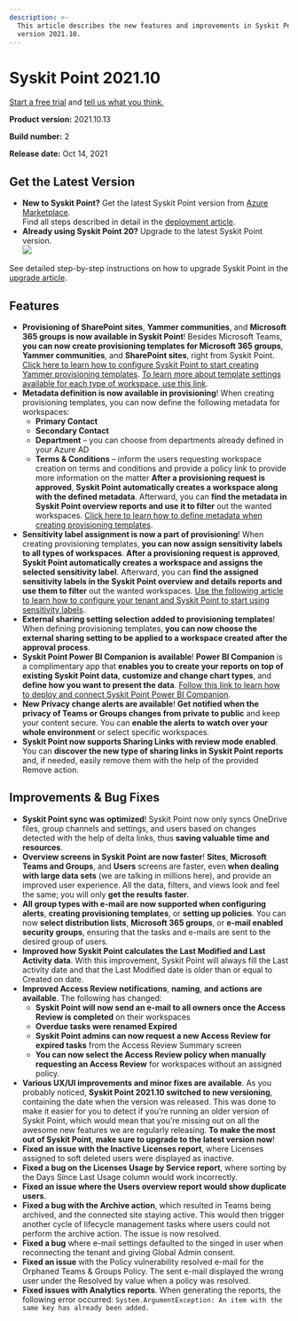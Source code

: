 ```yaml
---
description: >-
  This article describes the new features and improvements in Syskit Point
  version 2021.10.
---
```


# Syskit Point 2021.10

[Start a free trial](https://www.syskit.com/products/point/free-trial/) and [tell us what you think.](https://www.syskit.com/company/contact-us/)

**Product version:** 2021.10.13

**Build number:** 2

**Release date:** Oct 14, 2021

## Get the Latest Version

* **New to Syskit Point?** Get the latest Syskit Point version from [Azure Marketplace](https://azuremarketplace.microsoft.com/en-us/marketplace/apps/syskitltd.syskit\_point).\
  Find all steps described in detail in the [deployment article](../../setup/set-up-point-data-center/deployment/deploy-syskit-point.md).
* **Already using Syskit Point 20?** Upgrade to the latest Syskit Point version.\
  [![](https://aka.ms/deploytoazurebutton)](https://portal.azure.com/#create/Microsoft.Template/uri/https%3A%2F%2Fsyskitassetsstorage.blob.core.windows.net%2Fpoint%2FARMTemplates%2FPointUpdateDeploy%2FPointUpdateTemplate.json)

See detailed step-by-step instructions on how to upgrade Syskit Point in the [upgrade article](../../setup/set-up-point-data-center/deployment/upgrade-syskit-point.md).

## Features

* **Provisioning of SharePoint sites**, **Yammer communities**, and **Microsoft 365 groups is now available in Syskit Point**! Besides Microsoft Teams, **you can now create provisioning templates for Microsoft 365 groups**, **Yammer communities**, and **SharePoint sites**, right from Syskit Point. [Click here to learn how to configure Syskit Point to start creating Yammer provisioning templates](../../governance-and-automation/provisioning/register-yammer-app.md). [To learn more about template settings available for each type of workspace, use this link](../../governance-and-automation/provisioning/templates.md).
* **Metadata definition is now available in provisioning**! When creating provisioning templates, you can now define the following metadata for workspaces:
  * **Primary Contact**
  * **Secondary Contact**
  * **Department** – you can choose from departments already defined in your Azure AD
  * **Terms & Conditions** – inform the users requesting workspace creation on terms and conditions and provide a policy link to provide more information on the matter **After a provisioning request is approved**, **Syskit Point automatically creates a workspace along with the defined metadata**. Afterward, you can **find the metadata in Syskit Point overview reports and use it to filter** out the wanted workspaces. [Click here to learn how to define metadata when creating provisioning templates](../../governance-and-automation/provisioning/templates.md).
* **Sensitivity label assignment is now a part of provisioning**! When creating provisioning templates, **you can now assign sensitivity labels to all types of workspaces**. **After a provisioning request is approved**, **Syskit Point automatically creates a workspace and assigns the selected sensitivity label**. Afterward, you can **find the assigned sensitivity labels in the Syskit Point overview and details reports and use them to filter** out the wanted workspaces. [Use the following article to learn how to configure your tenant and Syskit Point to start using sensitivity labels](../../governance-and-automation/provisioning/enable-sensitivity-labels.md).
* **External sharing setting selection added to provisioning templates**! When defining provisioning templates, **you can now choose the external sharing setting to be applied to a workspace created after the approval process**.
* **Syskit Point Power BI Companion is available**! **Power BI Companion** is a complimentary app that **enables you to create your reports on top of existing Syskit Point data**, **customize and change chart types**, and **define how you want to present the data**. [Follow this link to learn how to deploy and connect Syskit Point Power BI Companion](../../power-bi-app/requirements.md).
* **New Privacy change alerts are available**! **Get notified when the privacy of Teams or Groups changes from private to public** and keep your content secure. You can **enable the alerts to watch over your whole environment** or select specific workspaces.
* **Syskit Point now supports Sharing Links with review mode enabled**. You can **discover the new type of sharing links in Syskit Point reports** and, if needed, easily remove them with the help of the provided Remove action.

## Improvements & Bug Fixes

* **Syskit Point sync was optimized**! Syskit Point now only syncs OneDrive files, group channels and settings, and users based on changes detected with the help of delta links, thus **saving valuable time and resources**.
* **Overview screens in Syskit Point are now faster**! **Sites**, **Microsoft Teams and Groups**, and **Users** screens are faster, even **when dealing with large data sets** (we are talking in millions here), and provide an improved user experience. All the data, filters, and views look and feel the same; you will only **get the results faster**.
* **All group types with e-mail are now supported when configuring alerts**, **creating provisioning templates**, or **setting up policies**. You can now **select distribution lists**, **Microsoft 365 groups**, or **e-mail enabled security groups**, ensuring that the tasks and e-mails are sent to the desired group of users.
* **Improved how Syskit Point calculates the Last Modified and Last Activity data**. With this improvement, Syskit Point will always fill the Last activity date and that the Last Modified date is older than or equal to Created on date.
* **Improved Access Review notifications**, **naming**, **and actions are available**. The following has changed:
  * **Syskit Point will now send an e-mail to all owners once the Access Review is completed** on their workspaces
  * **Overdue tasks were renamed Expired**
  * **Syskit Point admins can now request a new Access Review for expired tasks** from the Access Review Summary screen
  * **You can now select the Access Review policy when manually requesting an Access Review** for workspaces without an assigned policy.
* **Various UX/UI improvements and minor fixes are available**. As you probably noticed, **Syskit Point 2021.10 switched to new versioning**, containing the date when the version was released. This was done to make it easier for you to detect if you’re running an older version of Syskit Point, which would mean that you’re missing out on all the awesome new features we are regularly releasing. **To make the most out of Syskit Point**, **make sure to upgrade to the latest version now**!
* **Fixed an issue with the Inactive Licenses report**, where Licenses assigned to soft deleted users were displayed as inactive.
* **Fixed a bug on the Licenses Usage by Service report**, where sorting by the Days Since Last Usage column would work incorrectly.
* **Fixed an issue where the Users overview report would show duplicate users**.
* **Fixed a bug with the Archive action**, which resulted in Teams being archived, and the connected site staying active. This would then trigger another cycle of lifecycle management tasks where users could not perform the archive action. The issue is now resolved.
* **Fixed a bug** where e-mail settings defaulted to the singed in user when reconnecting the tenant and giving Global Admin consent.
* **Fixed an issue** with the Policy vulnerability resolved e-mail for the Orphaned Teams & Groups Policy. The sent e-mail displayed the wrong user under the Resolved by value when a policy was resolved.
* **Fixed issues with Analytics reports**. When generating the reports, the following error occurred: `System.ArgumentException: An item with the same key has already been added.`
